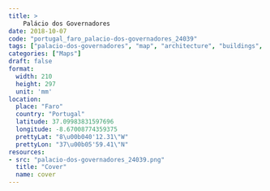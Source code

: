 ```yaml
---
title: > 
    Palácio dos Governadores
date: 2018-10-07
code: "portugal_faro_palacio-dos-governadores_24039"
tags: ["palacio-dos-governadores", "map", "architecture", "buildings", "Faro", "Portugal"]
categories: ["Maps"]
draft: false
format:
  width: 210
  height: 297
  unit: 'mm'
location:
  place: "Faro"
  country: "Portugal"
  latitude: 37.09983831597696
  longitude: -8.67008774359375
  prettyLat: "8\u00b040'12.31\"W"
  prettyLon: "37\u00b05'59.41\"N"
resources:
- src: "palacio-dos-governadores_24039.png"
  title: "Cover"
  name: cover
---
```

